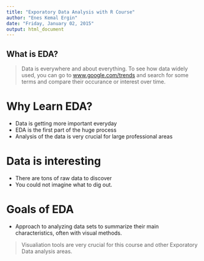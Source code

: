 ```yaml
---
title: "Exporatory Data Analysis with R Course"
author: "Enes Kemal Ergin"
date: "Friday, January 02, 2015"
output: html_document
---
```

## What is EDA?
> Data is everywhere and about everything.
  To see how data widely used, you can go to <link>www.google.com/trends</link> and search for some terms and compare their occurance or interest over time.

# Why Learn EDA?
* Data is getting more important everyday
* EDA is the first part of the huge process
* Analysis of the data is very crucial for large professional areas

# Data is interesting
* There are tons of raw data to discover
* You could not imagine what to dig out.

# Goals of EDA
* Approach to analyzing data sets to summarize their main characteristics, often with visual methods.


> Visualiation tools are very crucial for this course and other Exporatory Data analysis areas.
  
